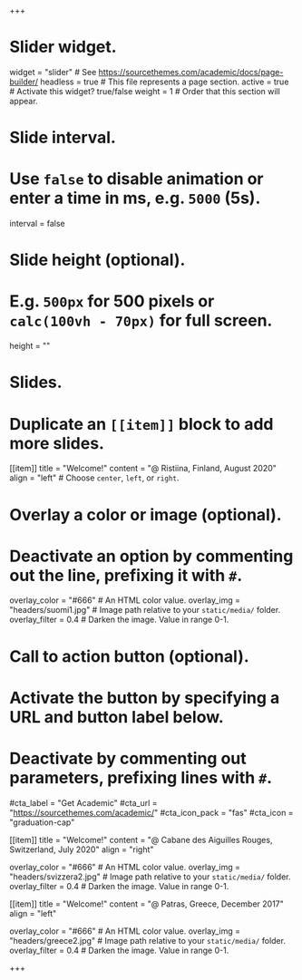 +++
# Slider widget.
widget = "slider"  # See https://sourcethemes.com/academic/docs/page-builder/
headless = true  # This file represents a page section.
active = true  # Activate this widget? true/false
weight = 1  # Order that this section will appear.

# Slide interval.
# Use `false` to disable animation or enter a time in ms, e.g. `5000` (5s).
interval = false

# Slide height (optional).
# E.g. `500px` for 500 pixels or `calc(100vh - 70px)` for full screen.
height = ""

# Slides.
# Duplicate an `[[item]]` block to add more slides.
[[item]]
  title = "Welcome!"
  content = "@ Ristiina, Finland, August 2020"
  align = "left"  # Choose `center`, `left`, or `right`.

  # Overlay a color or image (optional).
  #   Deactivate an option by commenting out the line, prefixing it with `#`.
  overlay_color = "#666"  # An HTML color value.
  overlay_img = "headers/suomi1.jpg"  # Image path relative to your `static/media/` folder.
  overlay_filter = 0.4  # Darken the image. Value in range 0-1.

  # Call to action button (optional).
  #   Activate the button by specifying a URL and button label below.
  #   Deactivate by commenting out parameters, prefixing lines with `#`.
  #cta_label = "Get Academic"
  #cta_url = "https://sourcethemes.com/academic/"
  #cta_icon_pack = "fas"
  #cta_icon = "graduation-cap"

[[item]]
  title = "Welcome!"
  content = "@ Cabane des Aiguilles Rouges, Switzerland, July 2020"
  align = "right"

  overlay_color = "#666"  # An HTML color value.
  overlay_img = "headers/svizzera2.jpg"  # Image path relative to your `static/media/` folder.
  overlay_filter = 0.4  # Darken the image. Value in range 0-1.

[[item]]
  title = "Welcome!"
  content = "@ Patras, Greece, December 2017"
  align = "left"

  overlay_color = "#666"  # An HTML color value.
  overlay_img = "headers/greece2.jpg"  # Image path relative to your `static/media/` folder.
  overlay_filter = 0.4  # Darken the image. Value in range 0-1.

+++
